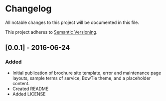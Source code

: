 # Changelog

All notable changes to this project will be documented in this file.

This project adheres to [Semantic Versioning](http://semver.org/).

## [0.0.1] - 2016-06-24
### Added
- Initial publication of brochure site template, error and maintenance page layouts, sample terms of service, BowTie theme, and a placeholder content.
- Created README
- Added LICENSE
